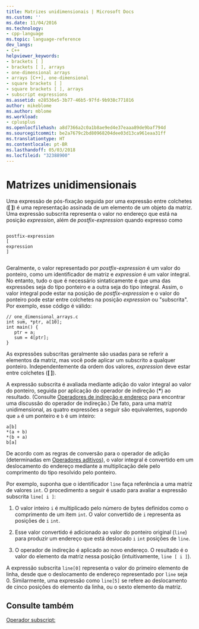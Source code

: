 ```yaml
---
title: Matrizes unidimensionais | Microsoft Docs
ms.custom: ''
ms.date: 11/04/2016
ms.technology:
- cpp-language
ms.topic: language-reference
dev_langs:
- C++
helpviewer_keywords:
- brackets [ ]
- brackets [ ], arrays
- one-dimensional arrays
- arrays [C++], one-dimensional
- square brackets [ ]
- square brackets [ ], arrays
- subscript expressions
ms.assetid: e28536e5-3b77-46b5-97fd-9b938c771816
author: mikeblome
ms.author: mblome
ms.workload:
- cplusplus
ms.openlocfilehash: a8d7366a2c0a1b8ae9ed4e37eaaa89de9baf794d
ms.sourcegitcommit: be2a7679c2bd80968204dee03d13ca961eaa31ff
ms.translationtype: HT
ms.contentlocale: pt-BR
ms.lasthandoff: 05/03/2018
ms.locfileid: "32388900"
---
```

# <a name="one-dimensional-arrays"></a>Matrizes unidimensionais
Uma expressão de pós-fixação seguida por uma expressão entre colchetes (**[ ]**) é uma representação assinada de um elemento de um objeto da matriz. Uma expressão subscrita representa o valor no endereço que está na posição *expression*, além de *postfix-expression* quando expresso como  
  
```  
  
postfix-expression  
[  
expression  
]  
  
```  
  
 Geralmente, o valor representado por *postfix-expression* é um valor do ponteiro, como um identificador de matriz e *expression* é um valor integral. No entanto, tudo o que é necessário sintaticamente é que uma das expressões seja do tipo ponteiro e a outra seja do tipo integral. Assim, o valor integral pode estar na posição de *postfix-expression* e o valor do ponteiro pode estar entre colchetes na posição *expression* ou "subscrita". Por exemplo, esse código é válido:  
  
```  
// one_dimensional_arrays.c  
int sum, *ptr, a[10];  
int main() {  
   ptr = a;  
   sum = 4[ptr];  
}  
```  
  
 As expressões subscritas geralmente são usadas para se referir a elementos da matriz, mas você pode aplicar um subscrito a qualquer ponteiro. Independentemente da ordem dos valores, *expression* deve estar entre colchetes (**[ ]**).  
  
 A expressão subscrita é avaliada mediante adição do valor integral ao valor do ponteiro, seguida por aplicação do operador de indireção (**\***) ao resultado. (Consulte [Operadores de indireção e endereço](../c-language/indirection-and-address-of-operators.md) para encontrar uma discussão do operador de indireção.) De fato, para uma matriz unidimensional, as quatro expressões a seguir são equivalentes, supondo que `a` é um ponteiro e `b` é um inteiro:  
  
```  
a[b]  
*(a + b)  
*(b + a)  
b[a]  
```  
  
 De acordo com as regras de conversão para o operador de adição (determinadas em [Operadores aditivos](../c-language/c-additive-operators.md)), o valor integral é convertido em um deslocamento do endereço mediante a multiplicação dele pelo comprimento do tipo resolvido pelo ponteiro.  
  
 Por exemplo, suponha que o identificador `line` faça referência a uma matriz de valores `int`. O procedimento a seguir é usado para avaliar a expressão subscrita `line[ i ]`:  
  
1.  O valor inteiro `i` é multiplicado pelo número de bytes definidos como o comprimento de um item `int`. O valor convertido de `i` representa as posições de `i` `int`.  
  
2.  Esse valor convertido é adicionado ao valor do ponteiro original (`line`) para produzir um endereço que está deslocado `i` `int` posições de `line`.  
  
3.  O operador de indireção é aplicado ao novo endereço. O resultado é o valor do elemento da matriz nessa posição (intuitivamente, `line [ i ]`).  
  
 A expressão subscrita `line[0]` representa o valor do primeiro elemento de linha, desde que o deslocamento de endereço representado por `line` seja 0. Similarmente, uma expressão como `line[5]` se refere ao deslocamento de cinco posições do elemento da linha, ou o sexto elemento da matriz.  
  
## <a name="see-also"></a>Consulte também  
 [Operador subscript:](../cpp/subscript-operator.md)